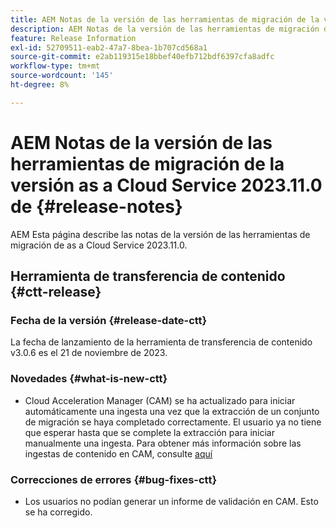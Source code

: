 ```yaml
---
title: AEM Notas de la versión de las herramientas de migración de la versión as a Cloud Service 2023.11.0 de
description: AEM Notas de la versión de las herramientas de migración de la versión as a Cloud Service 2023.11.0 de
feature: Release Information
exl-id: 52709511-eab2-47a7-8bea-1b707cd568a1
source-git-commit: e2ab119315e18bbef40efb712bdf6397cfa8adfc
workflow-type: tm+mt
source-wordcount: '145'
ht-degree: 8%

---
```


# AEM Notas de la versión de las herramientas de migración de la versión as a Cloud Service 2023.11.0 de {#release-notes}

AEM Esta página describe las notas de la versión de las herramientas de migración de as a Cloud Service 2023.11.0.

## Herramienta de transferencia de contenido {#ctt-release}

### Fecha de la versión {#release-date-ctt}

La fecha de lanzamiento de la herramienta de transferencia de contenido v3.0.6 es el 21 de noviembre de 2023.

### Novedades {#what-is-new-ctt}

* Cloud Acceleration Manager (CAM) se ha actualizado para iniciar automáticamente una ingesta una vez que la extracción de un conjunto de migración se haya completado correctamente.  El usuario ya no tiene que esperar hasta que se complete la extracción para iniciar manualmente una ingesta. Para obtener más información sobre las ingestas de contenido en CAM, consulte [aquí](https://experienceleague.adobe.com/docs/experience-manager-cloud-service/content/migration-journey/cloud-migration/content-transfer-tool/ingesting-content.html#ingestion-process)

### Correcciones de errores {#bug-fixes-ctt}

* Los usuarios no podían generar un informe de validación en CAM. Esto se ha corregido.
